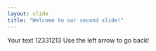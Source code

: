 ```yaml
---
layout: slide
title: "Welcome to our second slide!"
---
```

Your text 12331213
Use the left arrow to go back!
